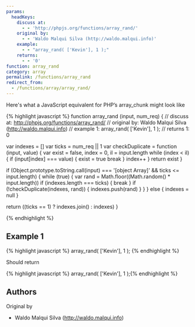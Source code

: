 ```yaml
---
params:
  headKeys:
    discuss at:
      - - 'http://phpjs.org/functions/array_rand/'
    original by:
      - - 'Waldo Malqui Silva (http://waldo.malqui.info)'
    example:
      - - "array_rand( ['Kevin'], 1 );"
    returns:
      - - '0'
function: array_rand
category: array
permalink: /functions/array_rand
redirect_from:
  - /functions/array/array_rand/
---
```


<!-- WARNING! This file is auto generated by `npm run web:inject`, do not edit by hand -->

Here's what a JavaScript equivalent for PHP’s array_chunk might look like

{% highlight javascript %}
function array_rand (input, num_req) {
  //  discuss at: http://phpjs.org/functions/array_rand/
  // original by: Waldo Malqui Silva (http://waldo.malqui.info)
  //   example 1: array_rand( ['Kevin'], 1 );
  //   returns 1: 0

  var indexes = []
  var ticks = num_req || 1
  var checkDuplicate = function (input, value) {
    var exist = false,
      index = 0,
      il = input.length
    while (index < il) {
      if (input[index] === value) {
        exist = true
        break
      }
      index++
    }
    return exist
  }

  if (Object.prototype.toString.call(input) === '[object Array]' && ticks <= input.length) {
    while (true) {
      var rand = Math.floor((Math.random() * input.length))
      if (indexes.length === ticks) {
        break
      }
      if (!checkDuplicate(indexes, rand)) {
        indexes.push(rand)
      }
    }
  } else {
    indexes = null
  }

  return ((ticks == 1) ? indexes.join() : indexes)
}

{% endhighlight %}

## Example 1

{% highlight javascript %}
array_rand( ['Kevin'], 1 );
{% endhighlight %}

Should return

{% highlight javascript %}
array_rand( ['Kevin'], 1 );{% endhighlight %}


## Authors


Original by

- Waldo Malqui Silva (http://waldo.malqui.info)

